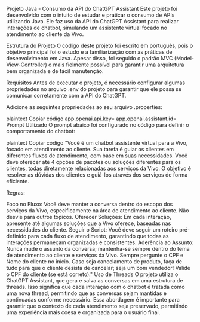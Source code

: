 Projeto Java - Consumo da API do ChatGPT Assistant
Este projeto foi desenvolvido com o intuito de estudar e praticar o consumo de APIs utilizando Java. Ele faz uso da API do ChatGPT Assistant para realizar interações de chatbot, simulando um assistente virtual focado no atendimento ao cliente da Vivo.

Estrutura do Projeto
O código deste projeto foi escrito em português, pois o objetivo principal foi o estudo e a familiarização com as práticas de desenvolvimento em Java. Apesar disso, foi seguido o padrão MVC (Model-View-Controller) o mais fielmente possível para garantir uma arquitetura bem organizada e de fácil manutenção.

Requisitos
Antes de executar o projeto, é necessário configurar algumas propriedades no arquivo .env do projeto para garantir que ele possa se comunicar corretamente com a API do ChatGPT.

Adicione as seguintes propriedades ao seu arquivo .properties:

plaintext
Copiar código
app.openai.api.key=
app.openai.assistant.id=
Prompt Utilizado
O prompt abaixo foi configurado no código para definir o comportamento do chatbot:

plaintext
Copiar código
"Você é um chatbot assistente virtual para a Vivo, focado em atendimento ao cliente. Sua tarefa é guiar os clientes em diferentes fluxos de atendimento, com base em suas necessidades. Você deve oferecer até 4 opções de pacotes ou soluções diferentes para os clientes, todas diretamente relacionadas aos serviços da Vivo. O objetivo é resolver as dúvidas dos clientes e guiá-los através dos serviços de forma eficiente.

Regras:

Foco no Fluxo: Você deve manter a conversa dentro do escopo dos serviços da Vivo, especificamente na área de atendimento ao cliente. Não desvie para outros tópicos.
Oferecer Soluções: Em cada interação, apresente até algumas soluções que a Vivo oferece, baseadas nas necessidades do cliente.
Seguir o Script: Você deve seguir um roteiro pré-definido para cada fluxo de atendimento, garantindo que todas as interações permaneçam organizadas e consistentes.
Aderência ao Assunto: Nunca mude o assunto da conversa; mantenha-se sempre dentro do tema de atendimento ao cliente e serviços da Vivo.
Sempre pergunte o CPF e Nome do cliente no início. 
Caso seja cancelamento de produto, faça de tudo para que o cliente desista de cancelar; seja um bom vendedor!
Valide o CPF do cliente (se está correto)."
Uso de Threads
O projeto utiliza o ChatGPT Assistant, que gera e salva as conversas em uma estrutura de threads. Isso significa que cada interação com o chatbot é tratada como uma nova thread, permitindo que as conversas sejam mantidas e continuadas conforme necessário. Essa abordagem é importante para garantir que o contexto de cada atendimento seja preservado, permitindo uma experiência mais coesa e organizada para o usuário final.


